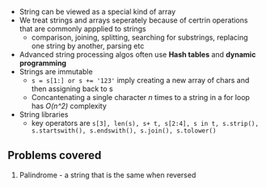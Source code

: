 - String can be viewed as a special kind of array
- We treat strings and arrays seperately because of certrin operations that are commonly appplied to strings
  - comparison, joining, splitting, searching for substrings, replacing one string by another, parsing etc
- Advanced string processing algos often use **Hash tables** and **dynamic programming**
- Strings are immutable
  - `s = s[1:] or s += '123'` imply creating a new array of chars and then assigning back to s
  - Concantenating a single character *n* times to a string in a for loop has *O(n^2)* complexity
- String libraries
  - key operators are `s[3], len(s), s+ t, s[2:4], s in t, s.strip(), s.startswith(), s.endswith(), s.join(), s.tolower()`

## Problems covered
1. Palindrome - a string that is the same when reversed